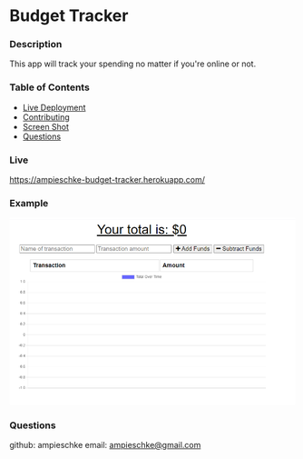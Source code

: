 
  # Budget Tracker
  

  ### Description
  This app will track your spending no matter if you're online or not.

  ### Table of Contents

  * [Live Deployment](#Live)
  * [Contributing](#contributing)
  * [Screen Shot](#Example)
  * [Questions](#questions)


  ### Live
  https://ampieschke-budget-tracker.herokuapp.com/
  

  ### Example
  ![Screen Shot](assets/budgetSN.PNG)

  

  ### Questions
  github: ampieschke
  email: ampieschke@gmail.com
  